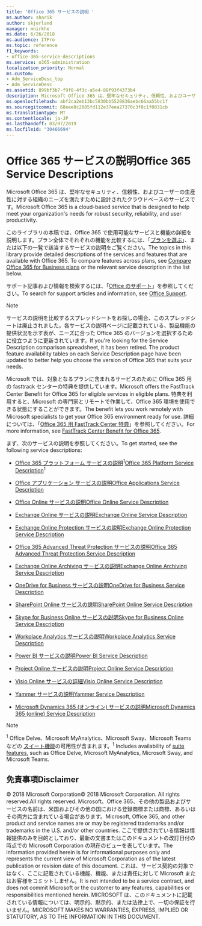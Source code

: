 ```yaml
---
title: 'Office 365 サービスの説明 '
ms.author: sharik
author: skjerland
manager: mnirkhe
ms.date: 6/26/2018
ms.audience: ITPro
ms.topic: reference
f1_keywords:
- office-365-service-descriptions
ms.service: o365-administration
localization_priority: Normal
ms.custom:
- Adm_ServiceDesc_top
- Adm_ServiceDesc
ms.assetid: 899bf3b7-f9f0-4f3c-a5e4-88f93f4373b4
description: Microsoft Office 365 は、堅牢なセキュリティ、信頼性、およびユーザーの生産性に対する組織のニーズを満たすために設計されたクラウドベースのサービスです。
ms.openlocfilehash: abf2ca2eb13bc5830bb5520836aebc66aa55bc1f
ms.sourcegitcommit: 68eee0c2885fd112e37eea27370c3f8c1f0831cb
ms.translationtype: MT
ms.contentlocale: ja-JP
ms.lasthandoff: 03/07/2019
ms.locfileid: "30466694"
---
```

# <a name="office-365-service-descriptions"></a><span data-ttu-id="550f2-103">Office 365 サービスの説明</span><span class="sxs-lookup"><span data-stu-id="550f2-103">Office 365 Service Descriptions</span></span> 

<span data-ttu-id="550f2-104">Microsoft Office 365 は、堅牢なセキュリティ、信頼性、およびユーザーの生産性に対する組織のニーズを満たすために設計されたクラウドベースのサービスです。</span><span class="sxs-lookup"><span data-stu-id="550f2-104">Microsoft Office 365 is a cloud-based service that is designed to help meet your organization's needs for robust security, reliability, and user productivity.</span></span> 
  
<span data-ttu-id="550f2-p101">このライブラリの本稿では、Office 365 で使用可能なサービスと機能の詳細を説明します。プラン全体でそれぞれの機能を比較するには、「[プランを選ぶ](http://go.microsoft.com/fwlink/?LinkID=799177&amp;clcid=0x409)」、または以下の一覧で該当するサービスの説明をご覧ください。</span><span class="sxs-lookup"><span data-stu-id="550f2-p101">The topics in this library provide detailed descriptions of the services and features that are available with Office 365. To compare features across plans, see [Compare Office 365 for Business plans](http://go.microsoft.com/fwlink/?LinkID=799177&amp;clcid=0x409) or the relevant service description in the list below.</span></span> 
  
<span data-ttu-id="550f2-107">サポート記事および情報を検索するには、「[Office のサポート](https://support.office.com/)」を参照してください。</span><span class="sxs-lookup"><span data-stu-id="550f2-107">To search for support articles and information, see [Office Support](https://support.office.com/).</span></span>
  
> [!NOTE]
> <span data-ttu-id="550f2-p102">サービスの説明を比較するスプレッドシートをお探しの場合、このスプレッドシートは廃止されました。各サービスの説明ページに記載されている、製品機能の提供状況を示す表が、ニーズに合った Office 365 のバージョンを選択するために役立つように更新されています。</span><span class="sxs-lookup"><span data-stu-id="550f2-p102">If you're looking for the Service Description comparison spreadsheet, it has been retired. The product feature availability tables on each Service Description page have been updated to better help you choose the version of Office 365 that suits your needs.</span></span> 
  
<span data-ttu-id="550f2-110">Microsoft では、対象となるプランに含まれるサービスのために Office 365 用の fasttrack センターの特典を提供しています。</span><span class="sxs-lookup"><span data-stu-id="550f2-110">Microsoft offers the FastTrack Center Benefit for Office 365 for eligible services in eligible plans.</span></span> <span data-ttu-id="550f2-111">特典を利用すると、Microsoft の専門家とリモートで作業して、Office 365 環境を使用できる状態にすることができます。</span><span class="sxs-lookup"><span data-stu-id="550f2-111">The benefit lets you work remotely with Microsoft specialists to get your Office 365 environment ready for use.</span></span> <span data-ttu-id="550f2-112">詳細については、「[Office 365 用 FastTrack Center 特典](https://docs.microsoft.com/fasttrack/O365-fasttrack-benefit-for-office-365)」を参照してください。</span><span class="sxs-lookup"><span data-stu-id="550f2-112">For more information, see [FastTrack Center Benefit for Office 365](https://docs.microsoft.com/fasttrack/O365-fasttrack-benefit-for-office-365).</span></span>
  
<span data-ttu-id="550f2-113">まず、次のサービスの説明を参照してください。</span><span class="sxs-lookup"><span data-stu-id="550f2-113">To get started, see the following service descriptions:</span></span>
  
- <span data-ttu-id="550f2-114">[Office 365 プラットフォーム サービスの説明](office-365-platform-service-description/office-365-platform-service-description.md)<sup>1</sup></span><span class="sxs-lookup"><span data-stu-id="550f2-114">[Office 365 Platform Service Description](office-365-platform-service-description/office-365-platform-service-description.md)<sup>1</sup></span></span>
    
- [<span data-ttu-id="550f2-115">Office アプリケーション サービスの説明</span><span class="sxs-lookup"><span data-stu-id="550f2-115">Office Applications Service Description</span></span>](office-applications-service-description/office-applications-service-description.md)
    
- [<span data-ttu-id="550f2-116">Office Online サービスの説明</span><span class="sxs-lookup"><span data-stu-id="550f2-116">Office Online Service Description</span></span>](office-online-service-description/office-online-service-description.md)
    
- [<span data-ttu-id="550f2-117">Exchange Online サービスの説明</span><span class="sxs-lookup"><span data-stu-id="550f2-117">Exchange Online Service Description</span></span>](exchange-online-service-description/exchange-online-service-description.md)
    
- [<span data-ttu-id="550f2-118">Exchange Online Protection サービスの説明</span><span class="sxs-lookup"><span data-stu-id="550f2-118">Exchange Online Protection Service Description</span></span>](exchange-online-protection-service-description/exchange-online-protection-service-description.md)
    
- [<span data-ttu-id="550f2-119">Office 365 Advanced Threat Protection サービスの説明</span><span class="sxs-lookup"><span data-stu-id="550f2-119">Office 365 Advanced Threat Protection Service Description</span></span>](office-365-advanced-threat-protection-service-description.md)
    
- [<span data-ttu-id="550f2-120">Exchange Online Archiving サービスの説明</span><span class="sxs-lookup"><span data-stu-id="550f2-120">Exchange Online Archiving Service Description</span></span>](exchange-online-archiving-service-description/exchange-online-archiving-service-description.md)
    
- [<span data-ttu-id="550f2-121">OneDrive for Business サービスの説明</span><span class="sxs-lookup"><span data-stu-id="550f2-121">OneDrive for Business Service Description</span></span>](onedrive-for-business-service-description.md)
    
- [<span data-ttu-id="550f2-122">SharePoint Online サービスの説明</span><span class="sxs-lookup"><span data-stu-id="550f2-122">SharePoint Online Service Description</span></span>](sharepoint-online-service-description/sharepoint-online-service-description.md)
    
- [<span data-ttu-id="550f2-123">Skype for Business Online サービスの説明</span><span class="sxs-lookup"><span data-stu-id="550f2-123">Skype for Business Online Service Description</span></span>](skype-for-business-online-service-description/skype-for-business-online-service-description.md)
    
- [<span data-ttu-id="550f2-124">Workplace Analytics サービスの説明</span><span class="sxs-lookup"><span data-stu-id="550f2-124">Workplace Analytics Service Description</span></span>](workplace-analytics-service-description.md)
    
- [<span data-ttu-id="550f2-125">Power BI サービスの説明</span><span class="sxs-lookup"><span data-stu-id="550f2-125">Power BI Service Description</span></span>](power-bi-service-description.md)
    
- [<span data-ttu-id="550f2-126">Project Online サービスの説明</span><span class="sxs-lookup"><span data-stu-id="550f2-126">Project Online Service Description</span></span>](project-online-service-description/project-online-service-description.md)
    
- [<span data-ttu-id="550f2-127">Visio Online サービスの詳細</span><span class="sxs-lookup"><span data-stu-id="550f2-127">Visio Online Service Description</span></span>](visio-online-service-description/visio-online-service-description.md)
    
- [<span data-ttu-id="550f2-128">Yammer サービスの説明</span><span class="sxs-lookup"><span data-stu-id="550f2-128">Yammer Service Description</span></span>](yammer-service-description/yammer-service-description.md)
    
- [<span data-ttu-id="550f2-129">Microsoft Dynamics 365 (オンライン) サービスの説明</span><span class="sxs-lookup"><span data-stu-id="550f2-129">Microsoft Dynamics 365 (online) Service Description</span></span>](microsoft-dynamics-365-online-service-description.md)
    
> [!NOTE]
> <span data-ttu-id="550f2-130"><sup>1</sup> Office Delve、Microsoft MyAnalytics、Microsoft Sway、Microsoft Teams などの [スイート機能](https://technet.microsoft.com/EN-US/library/office-365-suite-features.aspx)の可用性が含まれます。</span><span class="sxs-lookup"><span data-stu-id="550f2-130"><sup>1</sup> Includes availability of [suite features](https://technet.microsoft.com/EN-US/library/office-365-suite-features.aspx), such as Office Delve, Microsoft MyAnalytics, Microsoft Sway, and Microsoft Teams.</span></span> 
  
## <a name="disclaimer"></a><span data-ttu-id="550f2-131">免責事項</span><span class="sxs-lookup"><span data-stu-id="550f2-131">Disclaimer</span></span>

<span data-ttu-id="550f2-132">© 2018 Microsoft Corporation</span><span class="sxs-lookup"><span data-stu-id="550f2-132">© 2018 Microsoft Corporation.</span></span> <span data-ttu-id="550f2-133">All rights reserved.</span><span class="sxs-lookup"><span data-stu-id="550f2-133">All rights reserved.</span></span> <span data-ttu-id="550f2-134">Microsoft、Office 365、その他の製品およびサービスの名前は、米国およびその他の国における登録商標または商標、あるいはその両方に含まれている場合があります。</span><span class="sxs-lookup"><span data-stu-id="550f2-134">Microsoft, Office 365, and other product and service names are or may be registered trademarks and/or trademarks in the U.S. and/or other countries.</span></span> <span data-ttu-id="550f2-135">ここで提供されている情報は情報提供のみを目的としており、最新の文書またはこのドキュメントの改訂日付の時点での Microsoft Corporation の現在のビューを表しています。</span><span class="sxs-lookup"><span data-stu-id="550f2-135">The information provided herein is for informational purposes only and represents the current view of Microsoft Corporation as of the latest publication or revision date of this document.</span></span> <span data-ttu-id="550f2-136">これは、サービス契約の対象ではなく、ここに記載されている機能、機能、または責任に対して Microsoft またはお客様をコミットしません。</span><span class="sxs-lookup"><span data-stu-id="550f2-136">It is not intended to be a service contract, and does not commit Microsoft or the customer to any features, capabilities or responsibilities mentioned herein.</span></span> <span data-ttu-id="550f2-137">MICROSOFT は、このドキュメントに記載されている情報については、明示的、黙示的、または法律上で、一切の保証を行いません。</span><span class="sxs-lookup"><span data-stu-id="550f2-137">MICROSOFT MAKES NO WARRANTIES, EXPRESS, IMPLIED OR STATUTORY, AS TO THE INFORMATION IN THIS DOCUMENT.</span></span> 
  
